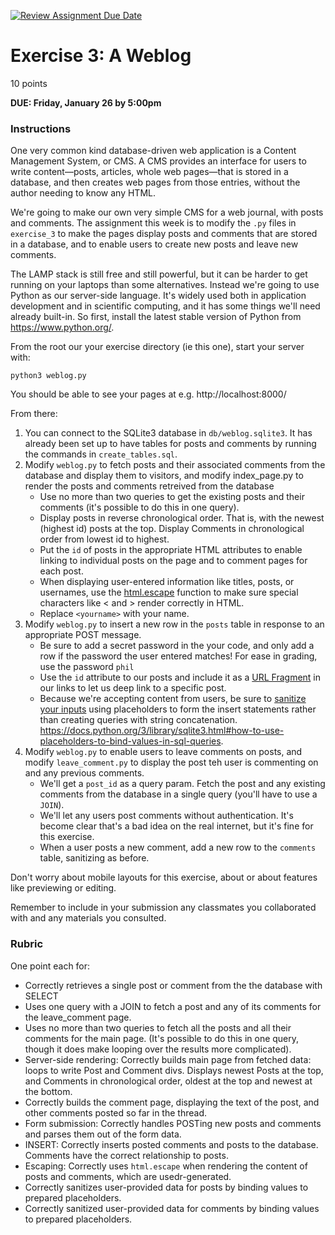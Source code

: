 [![Review Assignment Due Date](https://classroom.github.com/assets/deadline-readme-button-24ddc0f5d75046c5622901739e7c5dd533143b0c8e959d652212380cedb1ea36.svg)](https://classroom.github.com/a/8Z7B1yx-)
# Exercise 3: A Weblog

10 points

**DUE: Friday, January 26 by 5:00pm**

### Instructions

One very common kind database-driven web application is a Content Management
System, or CMS. A CMS provides an interface for users to write content—posts,
articles, whole web pages—that is stored in a database, and then creates web
pages from those entries, without the author needing to know any HTML.

We're going to make our own very simple CMS for a web journal, with posts and
comments. The assignment this week is to modify the `.py` files in `exercise_3`
to make the pages display posts and comments that are stored in a database, and
to enable users to create new posts and leave new comments.

The LAMP stack is still free and still powerful, but it can be harder to get running on your laptops than some alternatives. Instead we're going to use Python as our server-side language. It's widely used both in application development and in scientific computing, and it has some things we'll need already built-in. So first, install the latest stable version of Python from https://www.python.org/.

From the root our your exercise directory (ie this one), start your server with:

`python3 weblog.py`

You should be able to see your pages at e.g. http://localhost:8000/

From there:
1. You can connect to the SQLite3 database in `db/weblog.sqlite3`. It has
  already been set up to have tables for posts and comments by running the
  commands in `create_tables.sql`.
1. Modify `weblog.py` to fetch posts and their associated comments from the
    database and display them to visitors, and modify index_page.py to render the 
    posts and comments retreived from the database
    - Use no more than two queries to get the existing posts and their comments
      (it's possible to do this in one query).
    - Display posts in reverse chronological order. That is, with the newest
      (highest id) posts at the top. Display Comments in chronological order from
      lowest id to highest.
    - Put the `id` of posts in the appropriate HTML attributes to enable
      linking to individual posts on the page and to comment pages for each post.
    - When displaying user-entered information like titles, posts, or usernames, use
      the [html.escape](https://docs.python.org/3/library/html.html#html.escape)
      function to make sure special characters like < and > render correctly in HTML.
    - Replace `<yourname>` with your name.
1. Modify `weblog.py` to insert a new row in the `posts` table in response to an 
    appropriate POST message.
    - Be sure to add a secret password in the your code, and only add a row if the
      password the user entered matches! For ease in grading, use the password `phil`
    - Use the `id` attribute to our posts and include it as a
      [URL Fragment](https://en.wikipedia.org/wiki/URI_fragment) in our links to
      let us deep link to a specific post.
    - Because we're accepting content from users, be sure to
      [sanitize your inputs](https://xkcd.com/327/) using placeholders to form the insert
      statements rather than creating queries with string concatenation.
      https://docs.python.org/3/library/sqlite3.html#how-to-use-placeholders-to-bind-values-in-sql-queries.
1. Modify `weblog.py` to enable users to leave comments on posts, and modify 
  `leave_comment.py` to display the post teh user is commenting on and any previous comments.
    - We'll get a `post_id` as a query param. Fetch the post and any existing
      comments from the database in a single query (you'll have to use a `JOIN`).
    - We'll let any users post comments without authentication. It's become clear
      that's a bad idea on the real internet, but it's fine for this exercise.
    - When a user posts a new comment, add a new row to the `comments` table,
      sanitizing as before.

Don't worry about mobile layouts for this exercise, about or about features like
previewing or editing.

Remember to include in your submission any classmates you collaborated with and
any materials you consulted.

### Rubric

One point each for:
- Correctly retrieves a single post or comment from the the database with SELECT
- Uses one query with a JOIN to fetch a post and any of its
  comments for the leave_comment page.
- Uses no more than two queries to fetch all the posts and all their comments
  for the main page. (It's possible to do this in one query, though it does make
  looping over the results more complicated).
- Server-side rendering: Correctly builds main page from fetched data: loops to
  write Post and Comment divs. Displays newest Posts at the top, and Comments in
  chronological order, oldest at the top and newest at the bottom.
- Correctly builds the comment page, displaying the text of the post,
  and other comments posted so far in the thread.
- Form submission: Correctly handles POSTing new posts and comments and parses
  them out of the form data.
- INSERT: Correctly inserts posted comments and posts to the database. Comments
  have the correct relationship to posts.
- Escaping: Correctly uses `html.escape` when rendering the content of posts
  and comments, which are usedr-generated.
- Correctly sanitizes user-provided data for posts by binding values to prepared 
  placeholders.
- Correctly sanitized user-provided data for comments by binding values to prepared 
  placeholders.
